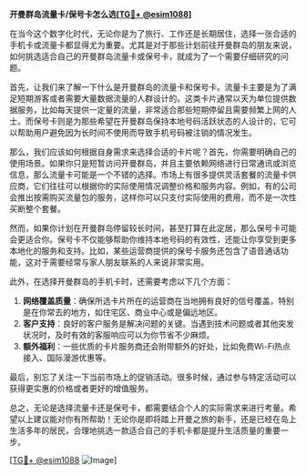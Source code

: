 **开曼群岛流量卡/保号卡怎么选[[TG💪+ @esim1088](https://t.me/s/esim1088)]**

在当今这个数字化时代，无论你是为了旅行、工作还是长期居住，选择一张合适的手机卡或流量卡都显得尤为重要。尤其是对于那些计划前往开曼群岛的朋友来说，如何挑选适合自己的开曼群岛流量卡或保号卡，就成为了一个需要仔细研究的问题。

首先，让我们来了解一下什么是开曼群岛的流量卡和保号卡。流量卡主要是为了满足短期游客或者需要大量数据流量的人群设计的。这类卡片通常以天为单位提供数据服务，比如每天提供一定量的流量，非常适合那些短期停留且需要频繁上网的人士。而保号卡则是为那些希望在开曼群岛保持本地号码活跃状态的人设计的，它可以帮助用户避免因为长时间不使用而导致手机号码被注销的情况发生。

那么，我们应该如何根据自身需求来选择合适的卡片呢？首先，你需要明确自己的使用场景。如果你只是短暂访问开曼群岛，并且主要依赖网络进行日常通讯或浏览信息，那么流量卡可能是一个不错的选择。市场上有很多提供灵活套餐的流量卡供应商，它们往往可以根据你的实际使用情况调整价格和服务内容。例如，有的公司会推出按需购买流量包的服务，这样你可以只支付实际使用的费用，而不是一次性买断整个套餐。

然而，如果你计划在开曼群岛停留较长时间，甚至打算在此定居，那么保号卡可能会更适合你。保号卡不仅能够帮助你维持本地号码的有效性，还能让你享受到更多本地化的服务和支持。比如，某些运营商提供的保号卡服务还包含了语音通话功能，这对于需要经常与家人朋友联系的人来说非常实用。

此外，在选择开曼群岛的手机卡时，还需要考虑以下几个方面：

1. **网络覆盖质量**：确保所选卡片所在的运营商在当地拥有良好的信号覆盖，特别是在你常去的地方，如住宅区、商业中心或是偏远地区。
2. **客户支持**：良好的客户服务是解决问题的关键。当遇到技术问题或者其他突发状况时，及时有效的客服响应可以为你节省不少麻烦。
3. **额外福利**：一些优质的卡片服务商还会附带额外的好处，比如免费Wi-Fi热点接入、国际漫游优惠等。

最后，别忘了关注一下当前市场上的促销活动。很多时候，通过参与特定活动可以获得更实惠的价格或者更好的增值服务。

总之，无论是选择流量卡还是保号卡，都需要结合个人的实际需求来进行考量。希望以上建议能对你有所帮助！无论你是即将踏上开曼之旅的新手，还是已经在岛上生活多年的居民，合理地挑选一款适合自己的手机卡都是提升生活质量的重要一步。

[[TG💪+ @esim1088](https://t.me/s/esim1088) ![Image](https://i.postimg.cc/4NQfJmqS/Snipaste-2025-05-13-00-14-12.png)]